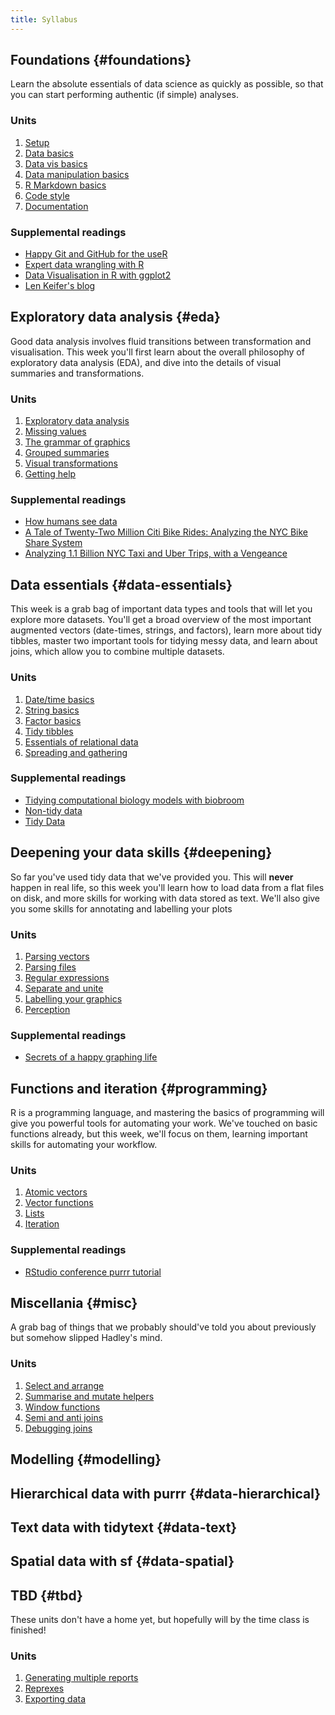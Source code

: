 ```yaml
---
title: Syllabus
---
```


<!-- Generated automatically from syllabus.yml. Do not edit by hand -->

## Foundations {#foundations}

Learn the absolute essentials of data science as quickly as possible, so that
you can start performing authentic (if simple) analyses.

### Units

1. [Setup](setup.md)
1. [Data basics](data-basics.md)
1. [Data vis basics](vis-basics.md)
1. [Data manipulation basics](manip-basics.md)
1. [R Markdown basics](rmarkdown-basics.md)
1. [Code style](code-style.md)
1. [Documentation](documentation.md)

### Supplemental readings

* [Happy Git and GitHub for the useR](supplements.html#happy-git)
* [Expert data wrangling with R](supplements.html#grolemund-wrangle)
* [Data Visualisation in R with ggplot2](supplements.html#woo-vis)
* [Len Keifer's blog](supplements.html#keifer-blog)


## Exploratory data analysis {#eda}

Good data analysis involves fluid transitions between transformation and
visualisation. This week you'll first learn about the overall philosophy of
exploratory data analysis (EDA), and dive into the details of visual summaries
and transformations.

### Units

1. [Exploratory data analysis](eda.md)
1. [Missing values](missing-values.md)
1. [The grammar of graphics](vis-theory.md)
1. [Grouped summaries](vis-summaries.md)
1. [Visual transformations](vis-transformation.md)
1. [Getting help](getting-help.md)

### Supplemental readings

* [How humans see data](supplements.html#rauser-how-humans-see)
* [A Tale of Twenty-Two Million Citi Bike Rides: Analyzing the NYC Bike Share System](supplements.html#schneider-bikes)
* [Analyzing 1.1 Billion NYC Taxi and Uber Trips, with a Vengeance](supplements.html#schneider-taxis)


## Data essentials {#data-essentials}

This week is a grab bag of important data types and tools that will let you
explore more datasets. You'll get a broad overview of the most important
augmented vectors (date-times, strings, and factors), learn more about tidy
tibbles, master two important tools for tidying messy data, and learn about
joins, which allow you to combine multiple datasets.

### Units

1. [Date/time basics](datetime-basics.md)
1. [String basics](string-basics.md)
1. [Factor basics](factor-basics.md)
1. [Tidy tibbles](tidy-tibbles.md)
1. [Essentials of relational data](relational-basics.md)
1. [Spreading and gathering](spread-gather.md)

### Supplemental readings

* [Tidying computational biology models with biobroom](supplements.html#biobroom)
* [Non-tidy data](supplements.html#leek-non-tidy)
* [Tidy Data](supplements.html#wickham-tidy-data)


## Deepening your data skills {#deepening}

So far you've used tidy data that we've provided you. This will __never__
happen in real life, so this week you'll learn how to load data from a flat
files on disk, and more skills for working with data stored as text. We'll also
give you some skills for annotating and labelling your plots

### Units

1. [Parsing vectors](parse-vector.md)
1. [Parsing files](parse-file.md)
1. [Regular expressions](regexps.md)
1. [Separate and unite](separate-unite.md)
1. [Labelling your graphics](vis-labelling.md)
1. [Perception](vis-perception.md)

### Supplemental readings

* [Secrets of a happy graphing life](supplements.html#happy-graphing)


## Functions and iteration {#programming}

R is a programming language, and mastering the basics of programming will give
you powerful tools for automating your work. We've touched on basic functions
already, but this week, we'll focus on them, learning important skills for
automating your workflow.

### Units

1. [Atomic vectors](vectors.md)
1. [Vector functions](vector-functions.md)
1. [Lists](lists.md)
1. [Iteration](iteration.md)

### Supplemental readings

* [RStudio conference purrr tutorial](supplements.html#wickham-purrr)


## Miscellania {#misc}

A grab bag of things that we probably should've told you about previously but
somehow slipped Hadley's mind.

### Units

1. [Select and arrange](select-arrange.md)
1. [Summarise and mutate helpers](manip-helpers.md)
1. [Window functions](window-functions.md)
1. [Semi and anti joins](filter-joins.md)
1. [Debugging joins](joins-debugging.md)


## Modelling {#modelling}




## Hierarchical data with purrr {#data-hierarchical}




## Text data with tidytext {#data-text}




## Spatial data with sf {#data-spatial}




## TBD {#tbd}

These units don't have a home yet, but hopefully will by the time class is
finished!

### Units

1. [Generating multiple reports](report-generation.md)
1. [Reprexes](reprexes.md)
1. [Exporting data](export.md)



